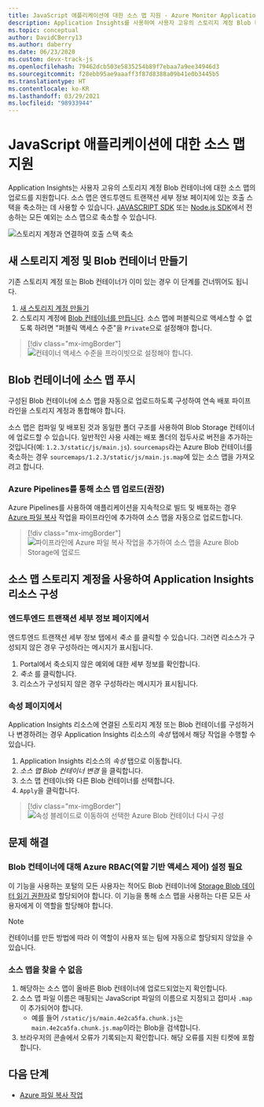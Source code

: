 ```yaml
---
title: JavaScript 애플리케이션에 대한 소스 맵 지원 - Azure Monitor Application Insights
description: Application Insights를 사용하여 사용자 고유의 스토리지 계정 Blob 컨테이너에 소스 맵을 업로드하는 방법을 알아봅니다.
ms.topic: conceptual
author: DavidCBerry13
ms.author: daberry
ms.date: 06/23/2020
ms.custom: devx-track-js
ms.openlocfilehash: 79462dcb503e5835254b89f7ebaa7a9ee34946d3
ms.sourcegitcommit: f28ebb95ae9aaaff3f87d8388a09b41e0b3445b5
ms.translationtype: HT
ms.contentlocale: ko-KR
ms.lasthandoff: 03/29/2021
ms.locfileid: "98933944"
---
```

# <a name="source-map-support-for-javascript-applications"></a>JavaScript 애플리케이션에 대한 소스 맵 지원

Application Insights는 사용자 고유의 스토리지 계정 Blob 컨테이너에 대한 소스 맵의 업로드를 지원합니다.
소스 맵은 엔드투엔드 트랜잭션 세부 정보 페이지에 있는 호출 스택을 축소하는 데 사용할 수 있습니다. [JAVASCRIPT SDK][ApplicationInsights-JS] 또는 [Node.js SDK][ApplicationInsights-Node.js]에서 전송하는 모든 예외는 소스 맵으로 축소할 수 있습니다.

![스토리지 계정과 연결하여 호출 스택 축소](./media/source-map-support/details-unminify.gif)

## <a name="create-a-new-storage-account-and-blob-container"></a>새 스토리지 계정 및 Blob 컨테이너 만들기

기존 스토리지 계정 또는 Blob 컨테이너가 이미 있는 경우 이 단계를 건너뛰어도 됩니다.

1. [새 스토리지 계정 만들기][create storage account]
2. 스토리지 계정에 [Blob 컨테이너를 만듭니다][create blob container]. 소스 맵에 퍼블릭으로 액세스할 수 없도록 하려면 "퍼블릭 액세스 수준"을 `Private`으로 설정해야 합니다.

> [!div class="mx-imgBorder"]
>![컨테이너 액세스 수준을 프라이빗으로 설정해야 합니다.](./media/source-map-support/container-access-level.png)

## <a name="push-your-source-maps-to-your-blob-container"></a>Blob 컨테이너에 소스 맵 푸시

구성된 Blob 컨테이너에 소스 맵을 자동으로 업로드하도록 구성하여 연속 배포 파이프라인을 스토리지 계정과 통합해야 합니다.

소스 맵은 컴파일 및 배포된 것과 동일한 폴더 구조를 사용하여 Blob Storage 컨테이너에 업로드할 수 있습니다. 일반적인 사용 사례는 배포 폴더의 접두사로 버전을 추가하는 것입니다(예: `1.2.3/static/js/main.js`). `sourcemaps`라는 Azure Blob 컨테이너를 축소하는 경우 `sourcemaps/1.2.3/static/js/main.js.map`에 있는 소스 맵을 가져오려고 합니다.

### <a name="upload-source-maps-via-azure-pipelines-recommended"></a>Azure Pipelines를 통해 소스 맵 업로드(권장)

Azure Pipelines를 사용하여 애플리케이션을 지속적으로 빌드 및 배포하는 경우 [Azure 파일 복사][azure file copy] 작업을 파이프라인에 추가하여 소스 맵을 자동으로 업로드합니다.

> [!div class="mx-imgBorder"]
> ![파이프라인에 Azure 파일 복사 작업을 추가하여 소스 맵을 Azure Blob Storage에 업로드](./media/source-map-support/azure-file-copy.png)

## <a name="configure-your-application-insights-resource-with-a-source-map-storage-account"></a>소스 맵 스토리지 계정을 사용하여 Application Insights 리소스 구성

### <a name="from-the-end-to-end-transaction-details-page"></a>엔드투엔드 트랜잭션 세부 정보 페이지에서

엔드투엔드 트랜잭션 세부 정보 탭에서 *축소* 를 클릭할 수 있습니다. 그러면 리소스가 구성되지 않은 경우 구성하라는 메시지가 표시됩니다.

1. Portal에서 축소되지 않은 예외에 대한 세부 정보를 확인합니다.
2. *축소* 를 클릭합니다.
3. 리소스가 구성되지 않은 경우 구성하라는 메시지가 표시됩니다.

### <a name="from-the-properties-page"></a>속성 페이지에서

Application Insights 리소스에 연결된 스토리지 계정 또는 Blob 컨테이너를 구성하거나 변경하려는 경우 Application Insights 리소스의 *속성* 탭에서 해당 작업을 수행할 수 있습니다.

1. Application Insights 리소스의 *속성* 탭으로 이동합니다.
2. *소스 맵 Blob 컨테이너 변경* 을 클릭합니다.
3. 소스 맵 컨테이너와 다른 Blob 컨테이너를 선택합니다.
4. `Apply`을 클릭합니다.

> [!div class="mx-imgBorder"]
> ![속성 블레이드로 이동하여 선택한 Azure Blob 컨테이너 다시 구성](./media/source-map-support/reconfigure.png)

## <a name="troubleshooting"></a>문제 해결

### <a name="required-azure-role-based-access-control-azure-rbac-settings-on-your-blob-container"></a>Blob 컨테이너에 대해 Azure RBAC(역할 기반 액세스 제어) 설정 필요

이 기능을 사용하는 포털의 모든 사용자는 적어도 Blob 컨테이너에 [Storage Blob 데이터 읽기 권한자][storage blob data reader]로 할당되어야 합니다. 이 기능을 통해 소스 맵을 사용하는 다른 모든 사용자에게 이 역할을 할당해야 합니다.

> [!NOTE]
> 컨테이너를 만든 방법에 따라 이 역할이 사용자 또는 팀에 자동으로 할당되지 않았을 수 있습니다.

### <a name="source-map-not-found"></a>소스 맵을 찾을 수 없음

1. 해당하는 소스 맵이 올바른 Blob 컨테이너에 업로드되었는지 확인합니다.
2. 소스 맵 파일 이름은 매핑되는 JavaScript 파일의 이름으로 지정되고 접미사 `.map`이 추가되어야 합니다.
    - 예를 들어 `/static/js/main.4e2ca5fa.chunk.js`는 `main.4e2ca5fa.chunk.js.map`이라는 Blob을 검색합니다.
3. 브라우저의 콘솔에서 오류가 기록되는지 확인합니다. 해당 오류를 지원 티켓에 포함합니다.

## <a name="next-steps"></a>다음 단계

* [Azure 파일 복사 작업](/azure/devops/pipelines/tasks/deploy/azure-file-copy)


<!-- Remote URLs -->
[create storage account]: ../../storage/common/storage-account-create.md?toc=%2Fazure%2Fstorage%2Fblobs%2Ftoc.json&tabs=azure-portal
[create blob container]: ../../storage/blobs/storage-quickstart-blobs-portal.md
[storage blob data reader]: ../../role-based-access-control/built-in-roles.md#storage-blob-data-reader
[ApplicationInsights-JS]: https://github.com/microsoft/applicationinsights-js
[ApplicationInsights-Node.js]: https://github.com/microsoft/applicationinsights-node.js
[azure file copy]: https://aka.ms/azurefilecopyreadme
